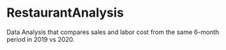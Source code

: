 # RestaurantAnalysis
Data Analysis that compares sales and labor cost from the same 6-month period in 2019 vs 2020.
